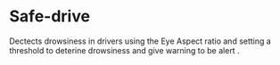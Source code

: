 # Safe-drive
Dectects drowsiness in drivers using the Eye Aspect ratio and setting a threshold to deterine drowsiness and give warning to be alert .
